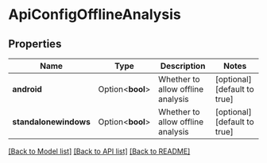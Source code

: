 # ApiConfigOfflineAnalysis

## Properties

Name | Type | Description | Notes
------------ | ------------- | ------------- | -------------
**android** | Option<**bool**> | Whether to allow offline analysis | [optional][default to true]
**standalonewindows** | Option<**bool**> | Whether to allow offline analysis | [optional][default to true]

[[Back to Model list]](../README.md#documentation-for-models) [[Back to API list]](../README.md#documentation-for-api-endpoints) [[Back to README]](../README.md)


